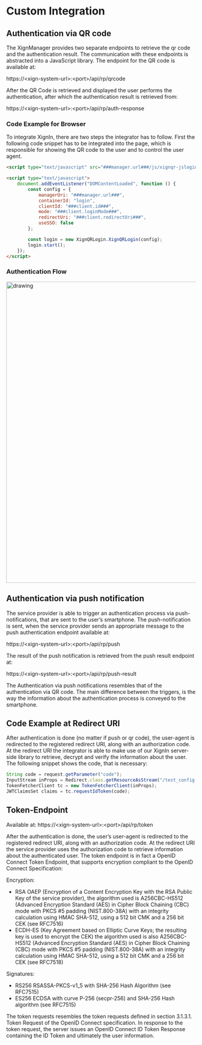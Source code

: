 # Custom Integration

##	Authentication via QR code

The XignManager provides two separate endpoints to retrieve the qr code and the authentication result. The communication with these endpoints is abstracted into a JavaScript library.
The endpoint for the QR code is available at:

https://\<xign-system-url\>:\<port\>/api/rp/qrcode

After the QR Code is retrieved and displayed the user performs the authentication, after which the authentication result is retrieved from:

https://\<xign-system-url\>:\<port\>/api/rp/auth-response

### Code Example for Browser

To integrate XignIn, there are two steps the integrator has to follow. First the following code snippet has to be integrated into the page, which is responsible for showing the QR code to the user and to control the user agent.

```html
<script type="text/javascript" src="###manager.url###/js/xignqr-jslogin.umd.min.js"></script>

<script type="text/javascript">
    document.addEventListener("DOMContentLoaded", function () {
        const config = {
            managerUri: "###manager.url###",
            containerId: "login",
            clientId: "###client.id###",
            mode: "###client.loginMode###",
            redirectUri: "###client.redirectUri###",
            useSSO: false
        };

        const login = new XignQRLogin.XignQRLogin(config);
        login.start();
    });
</script>

```

### Authentication Flow

<img src="../images/high_level_flow.png" alt="drawing" width="800"/>


## Authentication via push notification

The service provider is able to trigger an authentication process via push-notifications, that are sent to the user’s smartphone.
The push-notification is sent, when the service provider sends an appropriate message to the push authentication endpoint available at:

https://\<xign-system-url\>:\<port\>/api/rp/push

The result of the push notification is retrieved from the push result endpoint at:

https://\<xign-system-url\>:\<port\>/api/rp/push-result

The Authentication via push notifications resembles that of the authentication via QR code. The main difference between the triggers, is the way the information about the authentication process is conveyed to the smartphone.

## Code Example at Redirect URI

After authentication is done (no matter if push or qr code), the user-agent is redirected to the registered redirect URI, along with an authorization code. At the redirect URI the integrator is able to make use of our XignIn server-side library to retrieve, decrypt and verify the information about the user. The following snippet shows the code, that is necessary: 

```js
String code = request.getParameter("code");
InputStream inProps = Redirect.class.getResourceAsStream("/test_config.properties");
TokenFetcherClient tc = new TokenFetcherClient(inProps);
JWTClaimsSet claims = tc.requestIdToken(code);
```

## Token-Endpoint

Available at: https://\<xign-system-url\>:\<port\>/api/rp/token

After the authentication is done, the user’s user-agent is redirected to the registered redirect URI, along with an authorization code. At the redirect URI the service provider uses the authorization code to retrieve information about the authenticated user. The token endpoint is in fact a OpenID Connect Token Endpoint, that supports encryption compliant to the OpenID Connect Specification:


Encryption:
* RSA OAEP (Encryption of a Content Encryption Key with the RSA Public Key of the service provider), the algorithm used is A256CBC-HS512 (Advanced Encryption Standard (AES) in Cipher Block Chaining (CBC) mode with PKCS #5 padding (NIST.800-38A) with an integrity calculation using HMAC SHA-512, using a 512 bit CMK and a 256 bit CEK (see RFC7516)
*	ECDH-ES (Key Agreement based on Elliptic Curve Keys; the resulting key is used to encrypt the CEK) the algorithm used is also A256CBC-HS512 (Advanced Encryption Standard (AES) in Cipher Block Chaining (CBC) mode with PKCS #5 padding (NIST.800-38A) with an integrity calculation using HMAC SHA-512, using a 512 bit CMK and a 256 bit CEK (see RFC7518)

Signatures:
* RS256 RSASSA-PKCS-v1_5 with SHA-256 Hash Algorithm (see RFC7515)
* ES256 ECDSA with curve P-256 (secpr-256) and SHA-256 Hash algorithm (see RFC7515)

The token requests resembles the token requests defined in section 3.1.3.1.  Token Request of the OpenID Connect specification. In response to the token request, the server issues an OpenID Connect ID Token Response containing the ID Token and ultimately the user information.

